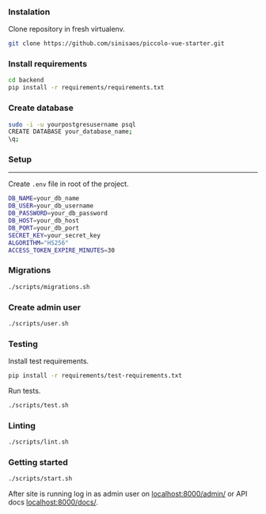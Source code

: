 ### Instalation

Clone repository in fresh virtualenv.

```bash
git clone https://github.com/sinisaos/piccolo-vue-starter.git
```

### Install requirements


```bash
cd backend
pip install -r requirements/requirements.txt
```

### Create database


```bash
sudo -i -u yourpostgresusername psql
CREATE DATABASE your_database_name;
\q;
```

### Setup
-------------------------------------------------------
Create ``.env`` file in root of the project.

```bash
DB_NAME=your_db_name
DB_USER=your_db_username
DB_PASSWORD=your_db_password
DB_HOST=your_db_host
DB_PORT=your_db_port
SECRET_KEY=your_secret_key
ALGORITHM="HS256"
ACCESS_TOKEN_EXPIRE_MINUTES=30
```

### Migrations

```bash
./scripts/migrations.sh
```

### Create admin user

```bash
./scripts/user.sh
```

### Testing

Install test requirements.

```bash
pip install -r requirements/test-requirements.txt
```

Run tests.

```bash
./scripts/test.sh
```

### Linting

```bash
./scripts/lint.sh
```

### Getting started 

```bash
./scripts/start.sh
```

After site is running log in as admin user on [localhost:8000/admin/](http://localhost:8000/admin/) or
API docs [localhost:8000/docs/](http://localhost:8000/docs/).
